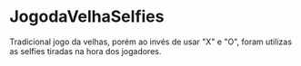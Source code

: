 # JogodaVelhaSelfies

Tradicional jogo da velhas, porém ao invés de usar "X" e "O", foram utilizas as selfies tiradas na hora dos jogadores.
